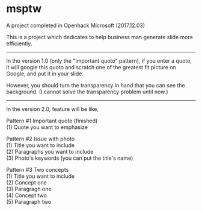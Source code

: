 # msptw
A project completed in Openhack Microsoft (2017.12.03) 

This is a project which dedicates to help business man generate slide more efficiently.

---------------------------------------------------------------------------------------------------

In the version 1.0 (only the "Important quoto" pattern), if you enter a quoto, it will google this quoto and scratch one of the greatest fit picture on Google, and put it in your slide.

However, you should turn the transparency in hand that you can see the background. (I cannot solve the transparency problem until now.)

---------------------------------------------------------------------------------------------------  
In the version 2.0, feature will be like,


Pattern #1 Important quote (finished)  
               (1) Quote you want to emphasize
               
Pattern #2 Issue with photo  
               (1) Title you want to include  
               (2) Paragraphs you want to include  
               (3) Photo's keywords (you can put the title's name)  

Pattern #3 Two concepts  
               (1) Title you want to include   
               (2) Concept one  
               (3) Paragragh one  
               (4) Concept two  
               (5) Paragraph two
               



